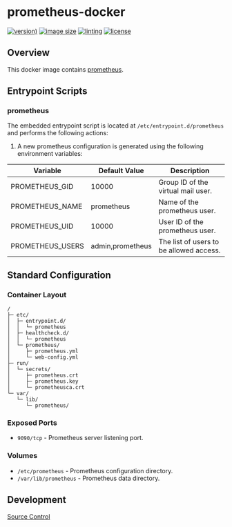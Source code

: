 # prometheus-docker

[![version)](https://img.shields.io/docker/v/crashvb/prometheus/latest)](https://hub.docker.com/repository/docker/crashvb/prometheus)
[![image size](https://img.shields.io/docker/image-size/crashvb/prometheus/latest)](https://hub.docker.com/repository/docker/crashvb/prometheus)
[![linting](https://img.shields.io/badge/linting-hadolint-yellow)](https://github.com/hadolint/hadolint)
[![license](https://img.shields.io/github/license/crashvb/prometheus-docker.svg)](https://github.com/crashvb/prometheus-docker/blob/master/LICENSE.md)

## Overview

This docker image contains [prometheus](https://prometheus.io/).

## Entrypoint Scripts

### prometheus

The embedded entrypoint script is located at `/etc/entrypoint.d/prometheus` and performs the following actions:

1. A new prometheus configuration is generated using the following environment variables:

 | Variable | Default Value | Description |
 | ---------| ------------- | ----------- |
 | PROMETHEUS\_GID | 10000 | Group ID of the virtual mail user. |
 | PROMETHEUS\_NAME | prometheus | Name of the prometheus user. |
 | PROMETHEUS\_UID | 10000 | User ID of the prometheus user. |
 | PROMETHEUS\_USERS| admin,prometheus | The list of users to be allowed access. |

## Standard Configuration

### Container Layout

```
/
├─ etc/
│  ├─ entrypoint.d/
│  │  └─ prometheus
│  ├─ healthcheck.d/
│  │  └─ prometheus
│  └─ prometheus/
│     ├─ prometheus.yml
│     └─ web-config.yml
├─ run/
│  └─ secrets/
│     ├─ prometheus.crt
│     ├─ prometheus.key
│     └─ prometheusca.crt
└─ var/
   └─ lib/
      └─ prometheus/
```

### Exposed Ports

* `9090/tcp` - Prometheus server listening port.

### Volumes

* `/etc/prometheus` - Prometheus configuration directory.
* `/var/lib/prometheus` - Prometheus data directory.

## Development

[Source Control](https://github.com/crashvb/prometheus-docker)

